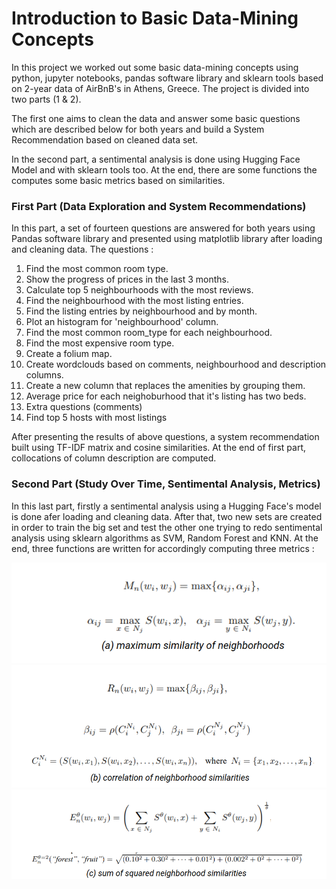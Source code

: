 # Introduction to Basic Data-Mining Concepts
  In this project we worked out some basic data-mining concepts using python, jupyter notebooks, pandas software library and sklearn tools based on 2-year data of AirBnB's in Athens, Greece. The project is divided into two parts (1 & 2).

  The first one aims to clean the data and answer some basic questions which are described below for both years and build a System Recommendation based on cleaned data set.

  In the second part, a sentimental analysis is done using Hugging Face Model and with sklearn tools too. At the end, there are some functions the computes some basic metrics based on similarities.

### First Part (Data Exploration and System Recommendations)
In this part, a set of fourteen questions are answered for both years using Pandas software library and presented using matplotlib library after loading
and cleaning data. The questions :

1. Find the most common room type.
2. Show the progress of prices in the last 3 months.
3. Calculate top 5 neighbourhoods with the most reviews.
4. Find the neighbourhood with the most listing entries.
5. Find the listing entries by neighbourhood and by month.
6. Plot an histogram for 'neighbourhood' column.
7. Find the most common room_type for each neighbourhood.
8. Find the most expensive room type.
9. Create a folium map.
10. Create wordclouds based on comments, neighbourhood and description columns.
11. Create a new column that replaces the amenities by grouping them.
12. Average price for each neighoburhood that it's listing has two beds.
13. Extra questions (comments)
14. Find top 5 hosts with most listings

After presenting the results of above questions, a system recommendation built using TF-IDF matrix and cosine similarities.
At the end of first part, collocations of column description are computed.

### Second Part (Study Over Time, Sentimental Analysis, Metrics)
In this last part, firstly a sentimental analysis using a Hugging Face's model is done afer loading and cleaning data.
After that, two new sets are created in order to train the big set and test the other one trying to redo sentimental analysis
using sklearn algorithms as SVM, Random Forest and KNN. At the end, three functions are written for accordingly computing three metrics :

![screenshot](metrics/(a).png)
![screenshot](metrics/(b).png)
![screenshot](metrics/(c).png)








